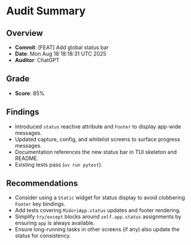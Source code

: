 # Audit Summary

## Overview
- **Commit**: [FEAT] Add global status bar
- **Date**: Mon Aug 18 18:18:31 UTC 2025
- **Auditor**: ChatGPT

## Grade
- **Score**: 85%

## Findings
- Introduced `status` reactive attribute and `Footer` to display app-wide messages.
- Updated capture, config, and whitelist screens to surface progress messages.
- Documentation references the new status bar in TUI skeleton and README.
- Existing tests pass (`uv run pytest`).

## Recommendations
- Consider using a `Static` widget for status display to avoid clobbering `Footer` key bindings.
- Add tests covering `MidoriApp.status` updates and footer rendering.
- Simplify `try/except` blocks around `self.app.status` assignments by ensuring `app` is always available.
- Ensure long-running tasks in other screens (if any) also update the status for consistency.

